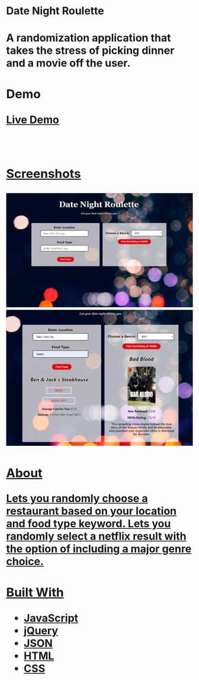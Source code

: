 <head>
    <h1><b>Date Night Roulette</b><h1>
    <p>A randomization application that takes the stress of picking dinner and a movie off the user.
</head>

<br>
<div>
    <h3>Demo</h3>
    <p><a href="https://ilarocca.github.io/Date-Night-Roulette/ ">Live Demo</p>
</div>
<br>

<div>
    <h3>Screenshots</h3>
    <img src="imgs/homepage.png" alt="homepage screenshot">
    <img src="imgs/results.png" alt="results screenshot">
</div>

<div>
    <h3>About</h3>
    <p>Lets you randomly choose a restaurant based on your location and food type keyword. Lets you randomly select a netflix result with the option of including a major genre choice.</p>
</div>

<div>
    <h3>Built With</h3>
    <ul>
        <li>JavaScript</li>
        <li>jQuery</li>
        <li>JSON</li>
        <li>HTML</li>
        <li>CSS</li>
    </ul>
</div>